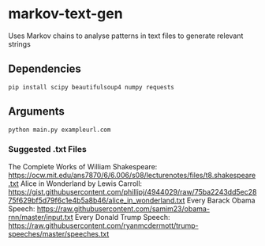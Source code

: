 # markov-text-gen
Uses Markov chains to analyse patterns in text files to generate relevant strings
## Dependencies
`pip install scipy beautifulsoup4 numpy requests`
## Arguments
`python main.py exampleurl.com`
### Suggested .txt Files
The Complete Works of William Shakespeare: https://ocw.mit.edu/ans7870/6/6.006/s08/lecturenotes/files/t8.shakespeare.txt
Alice in Wonderland by Lewis Carroll: https://gist.githubusercontent.com/phillipj/4944029/raw/75ba2243dd5ec2875f629bf5d79f6c1e4b5a8b46/alice_in_wonderland.txt
Every Barack Obama Speech: https://raw.githubusercontent.com/samim23/obama-rnn/master/input.txt
Every Donald Trump Speech: https://raw.githubusercontent.com/ryanmcdermott/trump-speeches/master/speeches.txt
